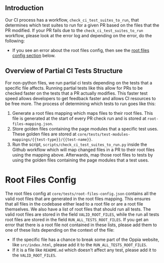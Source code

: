 ## Introduction

Our CI process has a workflow, `check_ci_test_suites_to_run`, that determines which test suites to run for a given PR based on the files that the PR modified.
If your PR fails due to the `check_ci_test_suites_to_run` workflow, please look at the error log and depending on the error, do the following:

* If you see an error about the root files config, then see the [root files config section](#root-files-config) below.

## Overview of Partial CI Tests Structure

For non-python files, we run partial ci tests depending on the tests that a specific file affects. Running partial tests like this allow for PRs to be checked faster on the tests that a PR actually modifies. This faster test speed allows developers to get feedback faster and allows CI resources to be free more. The process of determining which tests to run goes like this:

1. Generate a root files mapping which maps files to their root files. This file is generated at the start of every PR check run and is stored at `root-files-mapping.json`.
2. Store golden files containing the page modules that a specific test uses. These golden files are stored at `core/tests/test-modules-mappings/{{test-type}}/{{test-name}}`.
3. Run the script, `scripts/check_ci_test_suites_to_run.py` inside the Github workflow which will map changed files in a PR to their root files using the mapping above. Afterwards, map those root files to tests by using the golden files containing the page modules that a test uses.

# Root Files Config

The root files config at `core/tests/root-files-config.json` contains all the valid root files that are generated in the root files mapping. This ensures that all files in the codebase either lead to a root file or are a root file themselves. We also have a list of root files that should run all tests. The valid root files are stored in the field `VALID_ROOT_FILES`, while the run all tests root files are stored in the field `RUN_ALL_TESTS_ROOT_FILES`.
If you get an error that there is a root file not contained in these lists, please add them to one of these lists depending on the context of the file:

* If the specific file has a chance to break some part of the Oppia website, like `src/index.html`, please add it to the `RUN_ALL_TESTS_ROOT_FILES`.
* If it is a file like `README.md` which doesn't affect any test, please add it to the `VALID_ROOT_FILES`.